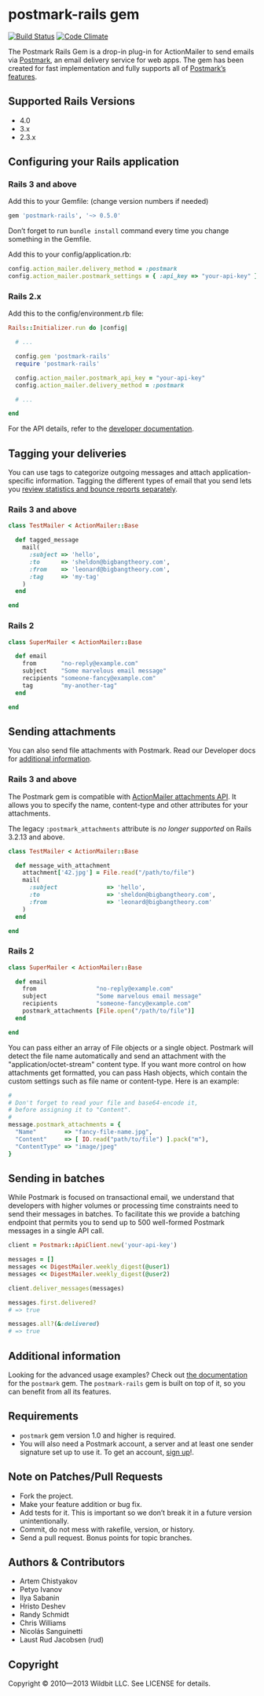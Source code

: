 # postmark-rails gem

[![Build Status](https://travis-ci.org/wildbit/postmark-rails.png?branch=master)](https://travis-ci.org/wildbit/postmark-rails) [![Code Climate](https://codeclimate.com/github/wildbit/postmark-rails.png)](https://codeclimate.com/github/wildbit/postmark-rails)

The Postmark Rails Gem is a drop-in plug-in for ActionMailer to send emails via [Postmark](https://postmarkapp.com), an email delivery service for web apps. The gem has been created for fast implementation and fully supports all of [Postmark’s features](https://postmarkapp.com/why-postmark).

## Supported Rails Versions

* 4.0
* 3.x
* 2.3.x

## Configuring your Rails application

### Rails 3 and above

Add this to your Gemfile: (change version numbers if needed)

``` ruby
gem 'postmark-rails', '~> 0.5.0'
```

Don’t forget to run `bundle install` command every time you change something in the Gemfile.

Add this to your config/application.rb:

``` ruby
config.action_mailer.delivery_method = :postmark
config.action_mailer.postmark_settings = { :api_key => "your-api-key" }
```

### Rails 2.x

Add this to the config/environment.rb file:

``` ruby
Rails::Initializer.run do |config|

  # ...

  config.gem 'postmark-rails'
  require 'postmark-rails'

  config.action_mailer.postmark_api_key = "your-api-key"
  config.action_mailer.delivery_method = :postmark

  # ...

end
```

For the API details, refer to the [developer documentation](http://developer.postmarkapp.com).

## Tagging your deliveries

You can use tags to categorize outgoing messages and attach application-specific information. Tagging the different types of email that you send lets you [review statistics and bounce reports separately](http://developer.postmarkapp.com/developer-build.html#message-format).

### Rails 3 and above

``` ruby
class TestMailer < ActionMailer::Base

  def tagged_message
    mail(
      :subject => 'hello',
      :to      => 'sheldon@bigbangtheory.com',
      :from    => 'leonard@bigbangtheory.com',
      :tag     => 'my-tag'
    )
  end

end
```

### Rails 2

``` ruby
class SuperMailer < ActionMailer::Base

  def email
    from       "no-reply@example.com"
    subject    "Some marvelous email message"
    recipients "someone-fancy@example.com"
    tag        "my-another-tag"
  end

end
```

## Sending attachments

You can also send file attachments with Postmark. Read our Developer docs for [additional information](http://developer.postmarkapp.com/developer-build.html#attachments).

### Rails 3 and above

The Postmark gem is compatible with [ActionMailer attachments API](http://api.rubyonrails.org/classes/ActionMailer/Base.html#method-i-attachments). It allows you to specify the name, content-type and other attributes for your attachments.

The legacy `:postmark_attachments` attribute is *no longer supported* on Rails 3.2.13 and above.


``` ruby
class TestMailer < ActionMailer::Base

  def message_with_attachment
    attachment['42.jpg'] = File.read("/path/to/file")
    mail(
      :subject              => 'hello',
      :to                   => 'sheldon@bigbangtheory.com',
      :from                 => 'leonard@bigbangtheory.com'
    )
  end

end
```

### Rails 2

``` ruby
class SuperMailer < ActionMailer::Base

  def email
    from                 "no-reply@example.com"
    subject              "Some marvelous email message"
    recipients           "someone-fancy@example.com"
    postmark_attachments [File.open("/path/to/file")]
  end

end
```

You can pass either an array of File objects or a single object. Postmark will detect the file name automatically and send an attachment with the "application/octet-stream" content type. If you want more control on how attachments get formatted, you can pass Hash objects, which contain the custom settings such as file name or content-type. Here is an example:

``` ruby
#
# Don't forget to read your file and base64-encode it,
# before assigning it to "Content".
#
message.postmark_attachments = {
  "Name"        => "fancy-file-name.jpg",
  "Content"     => [ IO.read("path/to/file") ].pack("m"),
  "ContentType" => "image/jpeg"
}
```

## Sending in batches

While Postmark is focused on transactional email, we understand that developers
with higher volumes or processing time constraints need to send their messages
in batches. To facilitate this we provide a batching endpoint that permits you
to send up to 500 well-formed Postmark messages in a single API call.

``` ruby
client = Postmark::ApiClient.new('your-api-key')

messages = []
messages << DigestMailer.weekly_digest(@user1)
messages << DigestMailer.weekly_digest(@user2)

client.deliver_messages(messages)

messages.first.delivered?
# => true

messages.all?(&:delivered)
# => true
```

## Additional information

Looking for the advanced usage examples? Check out [the documentation](https://github.com/wildbit/postmark-gem/blob/master/README.md) for the `postmark` gem. The `postmark-rails` gem is built on top of it, so you can benefit from all its features.

## Requirements

* `postmark` gem version 1.0 and higher is required.
* You will also need a Postmark account, a server and at least one sender signature set up to use it. To get an account, [sign up](https://postmarkapp.com/sign_up)!.


## Note on Patches/Pull Requests

* Fork the project.
* Make your feature addition or bug fix.
* Add tests for it. This is important so we don’t break it in a future version unintentionally.
* Commit, do not mess with rakefile, version, or history.
* Send a pull request. Bonus points for topic branches.

## Authors & Contributors

* Artem Chistyakov
* Petyo Ivanov
* Ilya Sabanin
* Hristo Deshev
* Randy Schmidt
* Chris Williams
* Nicolás Sanguinetti
* Laust Rud Jacobsen (rud)

## Copyright

Copyright © 2010—2013 Wildbit LLC. See LICENSE for details.
